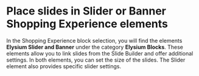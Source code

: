 # Place slides in Slider or Banner Shopping Experience elements

In the Shopping Experience block selection, you will find the elements **Elysium Slider and Banner** under the category **Elysium Blocks**. These elements allow you to link slides from the Slide Builder and offer additional settings. In both elements, you can set the size of the slides. The Slider element also provides specific slider settings.
